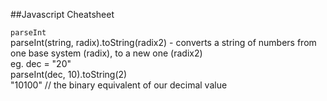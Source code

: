##Javascript Cheatsheet  
  
```parseInt```  <br />
parseInt(string, radix).toString(radix2) - converts a string of numbers from one base system (radix), to a new one (radix2) <br />
        eg. dec = "20" <br />
            parseInt(dec, 10).toString(2)<br />
            "10100" // the binary equivalent of our decimal value<br />
